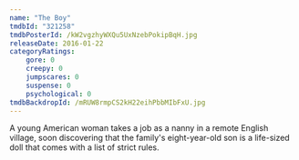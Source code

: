 ```yaml
---
name: "The Boy"
tmdbId: "321258"
tmdbPosterId: /kW2vgzhyWXQu5UxNzebPokipBqH.jpg
releaseDate: 2016-01-22
categoryRatings:
    gore: 0
    creepy: 0
    jumpscares: 0
    suspense: 0
    psychological: 0
tmdbBackdropId: /mRUW8rmpCS2kH22eihPbbMIbFxU.jpg
---
```

A young American woman takes a job as a nanny in a remote English village, soon discovering that the family's eight-year-old son is a life-sized doll that comes with a list of strict rules.

